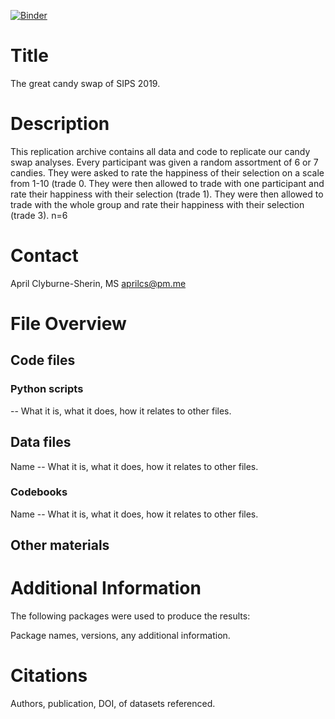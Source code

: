 [![Binder](https://mybinder.org/badge_logo.svg)](https://mybinder.org/v2/gh/aprilcs/sips-workshop/master?urlpath=rstudio)

# Title
The great candy swap of SIPS 2019.

# Description
This replication archive contains all data and code to replicate our candy swap analyses. Every participant was given a random assortment of 6 or 7 candies. They were asked to rate the happiness of their selection on a scale from 1-10 (trade 0. They were then allowed to trade with one participant and rate their happiness with their selection (trade 1). They were then allowed to trade with the whole group and rate their happiness with their selection (trade 3). n=6

# Contact
April Clyburne-Sherin, MS
aprilcs@pm.me

# File Overview

## Code files

### Python scripts

 -- What it is, what it does, how it relates to other files.

## Data files
Name -- What it is, what it does, how it relates to other files.

### Codebooks
Name -- What it is, what it does, how it relates to other files.

## Other materials

# Additional Information
The following packages were used to produce the results:

Package names, versions, any additional information.
 
# Citations
Authors, publication, DOI, of datasets referenced.
